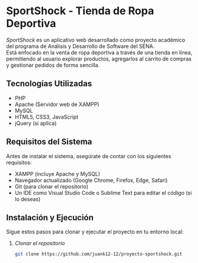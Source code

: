 # SportShock - Tienda de Ropa Deportiva

*SportShock* es un aplicativo web desarrollado como proyecto académico del programa de Análisis y Desarrollo de Software del SENA.  
Está enfocado en la venta de ropa deportiva a través de una tienda en línea, permitiendo al usuario explorar productos, agregarlos al carrito de compras y gestionar pedidos de forma sencilla.

## Tecnologías Utilizadas

- PHP
- Apache (Servidor web de XAMPP)
- MySQL
- HTML5, CSS3, JavaScript
- jQuery (si aplica)

## Requisitos del Sistema

Antes de instalar el sistema, asegúrate de contar con los siguientes requisitos:

- XAMPP (incluye Apache y MySQL)  
- Navegador actualizado (Google Chrome, Firefox, Edge, Safari)  
- Git (para clonar el repositorio)  
- Un IDE como Visual Studio Code o Sublime Text para editar el código (si lo deseas)

## Instalación y Ejecución

Sigue estos pasos para clonar y ejecutar el proyecto en tu entorno local:

1. *Clonar el repositorio*  
   ```bash
   git clone https://github.com/juank12-12/proyecto-sportshock.git
